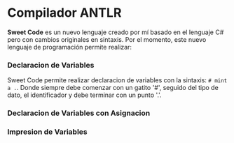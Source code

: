 # Compilador ANTLR
**Sweet Code** es un nuevo lenguaje creado por mí basado en el lenguaje C# pero con cambios originales en sintaxis. Por el momento, este nuevo lenguaje de programación permite realizar:

### Declaracion de Variables
Sweet Code permite realizar declaracion de variables con la sintaxis: `# mint a .`. Donde siempre debe comenzar con un gatito '#', seguido del tipo de dato, el identificador y debe terminar con un punto '.'.

### Declaracion de Variables con Asignacion

### Impresion de Variables
